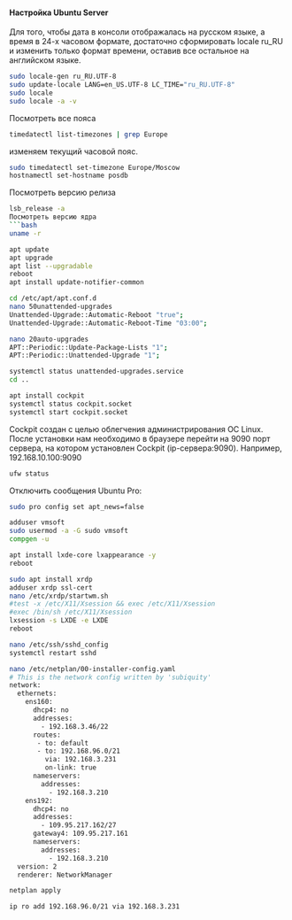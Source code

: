 #### Настройка Ubuntu Server

Для того, чтобы дата в консоли отображалась на русском языке, а время в 24-х часовом формате, достаточно сформировать locale ru_RU и изменить только формат времени, оставив все остальное на английском языке.

```bash
sudo locale-gen ru_RU.UTF-8
sudo update-locale LANG=en_US.UTF-8 LC_TIME="ru_RU.UTF-8"
sudo locale
sudo locale -a -v
```

Посмотреть все пояса
```bash
timedatectl list-timezones | grep Europe
```

изменяем текущий часовой пояс.
```bash
sudo timedatectl set-timezone Europe/Moscow
hostnamectl set-hostname posdb
```

Посмотреть версию релиза
```bash
lsb_release -a
Посмотреть версию ядра
```bash
uname -r
```

```bash
apt update
apt upgrade
apt list --upgradable
reboot
apt install update-notifier-common
```

```bash
cd /etc/apt/apt.conf.d
nano 50unattended-upgrades
Unattended-Upgrade::Automatic-Reboot "true";
Unattended-Upgrade::Automatic-Reboot-Time "03:00";
```

```bash
nano 20auto-upgrades
APT::Periodic::Update-Package-Lists "1";
APT::Periodic::Unattended-Upgrade "1";

systemctl status unattended-upgrades.service
cd ..

apt install cockpit
systemctl status cockpit.socket
systemctl start cockpit.socket  
```
Cockpit создан с целью облегчения администрирования ОС Linux.<br>
После установки нам необходимо в браузере перейти на 9090 порт сервера, на котором установлен Cockpit (ip-сервера:9090). Например, 192.168.10.100:9090
```bash
ufw status
```

Отключить сообщения Ubuntu Pro:
```bash
sudo pro config set apt_news=false
```

```bash
adduser vmsoft
sudo usermod -a -G sudo vmsoft
compgen -u
```

```bash
apt install lxde-core lxappearance -y
reboot
```

```bash
sudo apt install xrdp
adduser xrdp ssl-cert
nano /etc/xrdp/startwm.sh
#test -x /etc/X11/Xsession && exec /etc/X11/Xsession
#exec /bin/sh /etc/X11/Xsession
lxsession -s LXDE -e LXDE
reboot
```

```bash
nano /etc/ssh/sshd_config
systemctl restart sshd
```

```bash
nano /etc/netplan/00-installer-config.yaml
# This is the network config written by 'subiquity'
network:
  ethernets:
    ens160:
      dhcp4: no
      addresses:
        - 192.168.3.46/22
      routes:
       - to: default
       - to: 192.168.96.0/21
         via: 192.168.3.231
         on-link: true
      nameservers:
        addresses:
          - 192.168.3.210
    ens192:
      dhcp4: no
      addresses:
        - 109.95.217.162/27
      gateway4: 109.95.217.161
      nameservers:
        addresses:
          - 192.168.3.210
  version: 2
  renderer: NetworkManager

netplan apply

ip ro add 192.168.96.0/21 via 192.168.3.231
```


